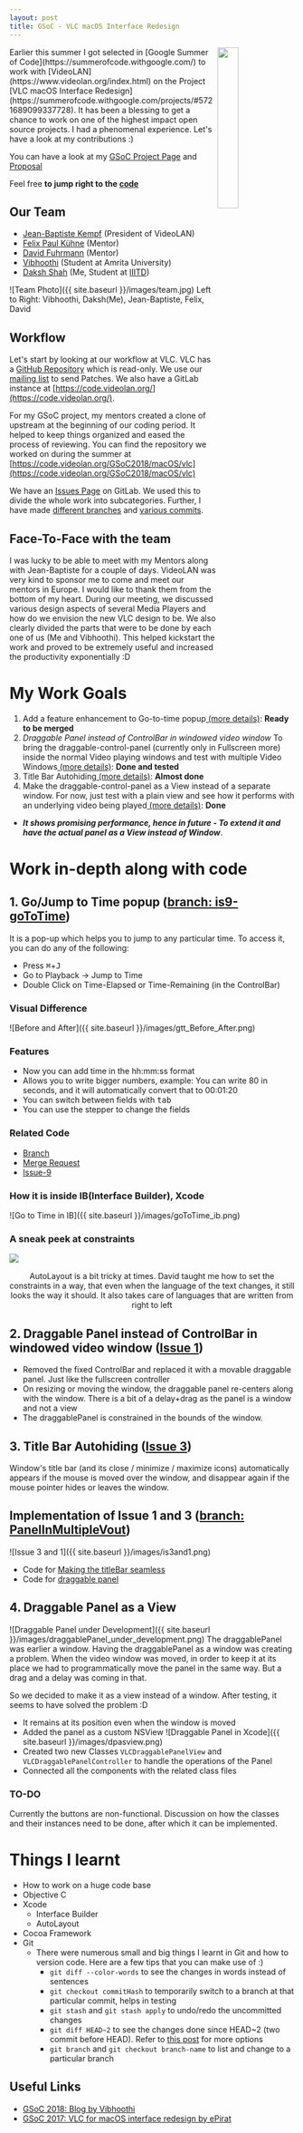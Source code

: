 ```yaml
---
layout: post
title: GSoC - VLC macOS Interface Redesign
---
```

<img align="right" src="{{ site.baseurl }}/images/vlc_logo.png" width="27%" height="27%">
Earlier this summer I got selected in [Google Summer of Code](https://summerofcode.withgoogle.com/) to work with [VideoLAN](https://www.videolan.org/index.html) on the Project [VLC macOS Interface Redesign](https://summerofcode.withgoogle.com/projects/#5721689099337728). It has been a blessing to get a chance to work on one of the highest impact open source projects. I had a phenomenal experience. Let's have a look at my contributions :)

You can have a look at my [GSoC Project Page](https://summerofcode.withgoogle.com/projects/#5721689099337728) and [Proposal]()

Feel free **to jump right to the [code](https://code.videolan.org/GSoC2018/macOS/vlc/branches)**

## Our Team
* [Jean-Baptiste Kempf](https://code.videolan.org/jbk) (President of VideoLAN)
* [Felix Paul Kühne](https://code.videolan.org/fkuehne) (Mentor)
* [David Fuhrmann](https://code.videolan.org/dfuhrmann) (Mentor)
* [Vibhoothi](https://code.videolan.org/vibhoothiiaanand) (Student at Amrita University)
* [Daksh Shah](https://code.videolan.org/Daksh) (Me, Student at [IIITD](https://iiitd.ac.in/))

![Team Photo]({{ site.baseurl }}/images/team.jpg)
Left to Right: Vibhoothi, Daksh(Me), Jean-Baptiste, Felix, David

## Workflow
Let's start by looking at our workflow at VLC. VLC has a [GitHub Repository](https://github.com/videolan/vlc) which is read-only.  We use our [mailing list](https://wiki.videolan.org/Sending_Patches_VLC/) to send Patches. We also have a GitLab instance at [https://code.videolan.org/](https://code.videolan.org/).

For my GSoC project, my mentors created a clone of upstream at the beginning of our coding period. It helped to keep things organized and eased the process of reviewing. You can find the repository we worked on during the summer at [https://code.videolan.org/GSoC2018/macOS/vlc](https://code.videolan.org/GSoC2018/macOS/vlc)

We have an [Issues Page](https://code.videolan.org/GSoC2018/macOS/vlc/issues?scope=all&utf8=%E2%9C%93&state=opened) on GitLab. We used this to divide the whole work into subcategories. Further, I have made [different branches](https://code.videolan.org/GSoC2018/macOS/vlc/branches/all) and [various commits](https://code.videolan.org/Daksh).

## Face-To-Face with the team
I was lucky to be able to meet with my Mentors along with Jean-Baptiste for a couple of days. VideoLAN was very kind to sponsor me to come and meet our mentors in Europe. I would like to thank them from the bottom of my heart.
During our meeting, we discussed various design aspects of several Media Players and how do we envision the new VLC design to be. We also clearly divided the parts that were to be done by each one of us (Me and Vibhoothi). This helped kickstart the work and proved to be extremely useful and increased the productivity exponentially :D

# My Work Goals
1. Add a feature enhancement to Go-to-time popup[ (more details)](#go-to-time): **Ready to be merged**
2. *Draggable Panel instead of ControlBar in windowed video  window* To bring the draggable-control-panel (currently only in Fullscreen more) inside the normal Video playing windows and test with multiple Video Windows[ (more details)](#draggable-panel): **Done and tested**
3. Title Bar Autohiding[ (more details)](#autohidden-border): **Almost done**
4. Make the draggable-control-panel as a View instead of a separate window. For now, just test with a plain view and see how it performs with an underlying video being played[ (more details)](#dp-as-view): **Done**
  * **_It shows promising performance, hence in future - To extend it and have the actual panel as a View instead of Window_**.

# Work in-depth along with code
## <a name="go-to-time"></a>1. Go/Jump to Time popup ([branch: is9-goToTime]((https://code.videolan.org/GSoC2018/macOS/vlc/tree/is9-goToTime)))
It is a pop-up which helps you to jump to any particular time. To access it, you can do any of the following:
* Press <kbd>⌘</kbd>+<kbd>J</kbd>
* Go to Playback -> Jump to Time
* Double Click on Time-Elapsed or Time-Remaining (in the ControlBar)

### Visual Difference
![Before and After]({{ site.baseurl }}/images/gtt_Before_After.png)

### Features
* Now you can add time in the hh:mm:ss format
* Allows you to write bigger numbers, example: You can write 80 in seconds, and it will automatically convert that to 00:01:20
* You can switch between fields with <kbd>tab</kbd>
* You can use the stepper to change the fields

### Related Code
* [Branch](https://code.videolan.org/GSoC2018/macOS/vlc/tree/is9-goToTime)
* [Merge Request](https://code.videolan.org/GSoC2018/macOS/vlc/merge_requests/2)
* [Issue-9](https://code.videolan.org/GSoC2018/macOS/vlc/issues/9)

### How it is inside IB(Interface Builder), Xcode
![Go to Time in IB]({{ site.baseurl }}/images/goToTime_ib.png)

### A sneak peek at constraints
<img align="left" src="{{ site.baseurl }}/images/goToTime_constraints.png">
<br />
<p align="center">
AutoLayout is a bit tricky at times. David taught me how to set the constraints in a way, that even when the language of the text changes, it still looks the way it should. It also takes care of languages that are written from right to left
</p>

## <a name="draggable-panel"></a>2. Draggable Panel instead of ControlBar in windowed video  window ([Issue 1](https://code.videolan.org/GSoC2018/macOS/vlc/issues/1))
* Removed the fixed ControlBar and replaced it with a movable draggable panel. Just like the fullscreen controller
* On resizing or moving the window, the draggable panel re-centers along with the window. There is a bit of a delay+drag as the panel is a window and not a view
* The draggablePanel is constrained in the bounds of the window.

## <a name="autohidden-border"></a>3. Title Bar Autohiding ([Issue 3](https://code.videolan.org/GSoC2018/macOS/vlc/issues/3))
Window's title bar (and its close / minimize / maximize icons) automatically appears if the mouse is moved over the window, and disappear again if the mouse pointer hides or leaves the window.

## Implementation of Issue 1 and 3 ([branch: PanelInMultipleVout](https://code.videolan.org/GSoC2018/macOS/vlc/tree/PanelInMultipleVout))

![Issue 3 and 1]({{ site.baseurl }}/images/is3and1.png)

* Code for [Making the titleBar seamless](https://code.videolan.org/GSoC2018/macOS/vlc/commit/f287ebb171342ca5e2324c10cf0f60f06a1b555d)
* Code for [draggable panel](https://code.videolan.org/GSoC2018/macOS/vlc/commit/4777cf0d1efd11f129ff563cb9dec2e57536df9e)

## 4. <a name="dp-as-view"></a>Draggable Panel as a View
![Draggable Panel under Development]({{ site.baseurl }}/images/draggablePanel_under_development.png)
The draggablePanel was earlier a window. Having the draggablePanel as a window was creating a problem. When the video window was moved, in order to keep it at its place we had to programmatically move the panel in the same way. But a drag and a delay was coming in that.

So we decided to make it as a view instead of a window. After testing, it seems to have solved the problem :D

* It remains at its position even when the window is moved
* Added the panel as a custom NSView
![Draggable Panel in Xcode]({{ site.baseurl }}/images/dpasview.png)
* Created two new Classes `VLCDraggablePanelView` and `VLCDraggablePanelController` to handle the operations of the Panel
* Connected all the components with the related class files

### TO-DO
Currently the buttons are non-functional. Discussion on how the classes and their instances need to be done, after which it can be implemented.

# Things I learnt
* How to work on a huge code base
* Objective C
* Xcode
  * Interface Builder
  * AutoLayout
* Cocoa Framework
* Git
  * There were numerous small and big things I learnt in Git and how to version code. Here are a few tips that you can make use of :)
    * `git diff --color-words` to see the changes in words instead of sentences
    * `git checkout commitHash` to temporarily switch to a branch at that particular commit, helps in testing
    * `git stash` and `git stash apply` to undo/redo the uncommitted changes
    * `git diff HEAD~2` to see the changes done since HEAD~2 (two commit before HEAD). Refer to [this post](https://stackoverflow.com/a/9903611/2806163) for more options
    * `git branch` and `git checkout branch-name` to list and change to a particular branch

## Useful Links
* [GSoC 2018: Blog by Vibhoothi](https://vibhoothiiaanand.wordpress.com/2018/08/10/gsoc-2018-final-report/)
* [GSoC 2017: VLC for macOS interface redesign by ePirat](https://epir.at/2017/08/26/gsoc-2017-vlc-for-macos-interface-redesign/)
